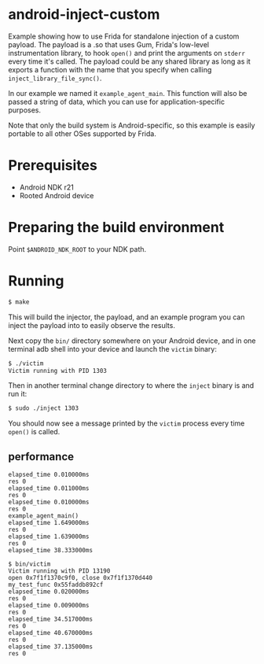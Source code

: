 # android-inject-custom

Example showing how to use Frida for standalone injection of a custom
payload. The payload is a .so that uses Gum, Frida's low-level instrumentation
library, to hook `open()` and print the arguments on `stderr` every time it's
called. The payload could be any shared library as long as it exports a function
with the name that you specify when calling `inject_library_file_sync()`.

In our example we named it `example_agent_main`. This function will also be
passed a string of data, which you can use for application-specific purposes.

Note that only the build system is Android-specific, so this example is
easily portable to all other OSes supported by Frida.

# Prerequisites

- Android NDK r21
- Rooted Android device

# Preparing the build environment

Point `$ANDROID_NDK_ROOT` to your NDK path.

# Running

```sh
$ make
```

This will build the injector, the payload, and an example program you
can inject the payload into to easily observe the results.

Next copy the `bin/` directory somewhere on your Android device, and in one
terminal adb shell into your device and launch the `victim` binary:

```sh
$ ./victim
Victim running with PID 1303
```

Then in another terminal change directory to where the `inject` binary
is and run it:

```sh
$ sudo ./inject 1303
```

You should now see a message printed by the `victim` process every time
`open()` is called.

## performance

```
elapsed_time 0.010000ms
res 0
elapsed_time 0.011000ms
res 0
elapsed_time 0.010000ms
res 0
example_agent_main()
elapsed_time 1.649000ms
res 0
elapsed_time 1.639000ms
res 0
elapsed_time 38.333000ms
```

```
$ bin/victim 
Victim running with PID 13190
open 0x7f1f1370c9f0, close 0x7f1f1370d440
my_test_func 0x55faddb892cf
elapsed_time 0.020000ms
res 0
elapsed_time 0.009000ms
res 0
elapsed_time 34.517000ms
res 0
elapsed_time 40.670000ms
res 0
elapsed_time 37.135000ms
res 0
```